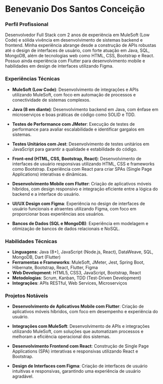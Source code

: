 # Benevanio Dos Santos Conceição

### Perfil Profissional

Desenvolvedor Full Stack com 2 anos de experiência em MuleSoft (Low Code) e sólida vivência em desenvolvimento de sistemas backend e frontend. Minha experiência abrange desde a construção de APIs robustas até o design de interfaces de usuário, com forte atuação em Java, SQL, MongoDB, além de tecnologias web como HTML, CSS, Bootstrap e React. Possuo ainda experiência com Flutter para desenvolvimento mobile e habilidades em design de interfaces utilizando Figma.

### Experiências Técnicas

- **MuleSoft (Low Code)**: Desenvolvimento de integrações e APIs utilizando MuleSoft, com foco em automação de processos e conectividade de sistemas complexos.
  
- **Java (8 em diante)**: Desenvolvimento backend em Java, com ênfase em microserviços e boas práticas de código como SOLID e TDD.

- **Testes de Performance com JMeter**: Execução de testes de performance para avaliar escalabilidade e identificar gargalos em sistemas.

- **Testes Unitários com Jest**: Desenvolvimento de testes unitários em JavaScript para garantir a qualidade e estabilidade do código.

- **Front-end (HTML, CSS, Bootstrap, React)**: Desenvolvimento de interfaces de usuário responsivas utilizando HTML, CSS e frameworks como Bootstrap. Experiência com React para criar SPAs (Single Page Applications) interativas e dinâmicas.

- **Desenvolvimento Mobile com Flutter**: Criação de aplicativos móveis híbridos, com design responsivo e integração eficiente entre a lógica do backend e a interface do usuário.

- **UI/UX Design com Figma**: Experiência no design de interfaces de usuário funcionais e atraentes utilizando Figma, com foco em proporcionar boas experiências aos usuários.

- **Bancos de Dados (SQL e MongoDB)**: Experiência em modelagem e otimização de bancos de dados relacionais e NoSQL.

### Habilidades Técnicas

- **Linguagens**: Java (8+), JavaScript (Node.js, React), DataWeave, SQL, MongoDB, Dart (Flutter)
- **Ferramentas e Frameworks**: MuleSoft, JMeter, Jest, Spring Boot, Hibernate, Bootstrap, React, Flutter, Figma
- **Web Development**: HTML5, CSS3, JavaScript, Bootstrap, React
- **Metodologias**: Scrum, Kanban, TDD (Test-Driven Development)
- **Integrações**: APIs RESTful, Web Services, Microserviços

### Projetos Notáveis

- **Desenvolvimento de Aplicativos Mobile com Flutter**: Criação de aplicativos móveis híbridos, com foco em desempenho e experiência do usuário.
  
- **Integrações com MuleSoft**: Desenvolvimento de APIs e integrações utilizando MuleSoft, com soluções que automatizam processos e melhoram a eficiência operacional dos sistemas.

- **Desenvolvimento Frontend com React**: Construção de Single Page Applications (SPA) interativas e responsivas utilizando React e Bootstrap.

- **Design de Interfaces com Figma**: Criação de interfaces de usuário intuitivas e responsivas, garantindo uma experiência de usuário agradável.
